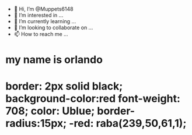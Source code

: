 - 👋 Hi, I’m @Muppets6148
- 👀 I’m interested in ...
- 🌱 I’m currently learning ...
- 💞️ I’m looking to collaborate on ...
- 📫 How to reach me ...

<!---
Muppets6148/Muppets6148 is a ✨ special ✨ repository because its `README.md` (this file) appears on your GitHub profile.
You can click the Preview link to take a look at your changes.
--->
<h1> my name is orlando <h1>

border: 2px solid black;
background-color:red
font-weight: 708;
color: Ublue;
border-radius:15px;
  -red: raba(239,50,61,1);
